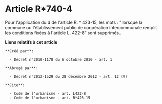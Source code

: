 # Article R*740-4

Pour l'application du d de l'article R. * 423-15, les mots : " lorsque la commune ou l'établissement public de coopération
intercommunale remplit les conditions fixées à l'article L. 422-8” sont supprimés..

**Liens relatifs à cet article**

	**Créé par**:

	  - Décret n°2010-1178 du 6 octobre 2010 - art. 1

	**Abrogé par**:

	  - Décret n°2012-1529 du 28 décembre 2012 - art. 12 (V)

	**Cite**:

	  - Code de l'urbanisme - art. L422-8
	  - Code de l'urbanisme - art. R*423-15
